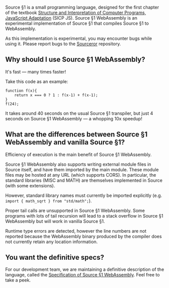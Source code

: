 
Source §1 is a small programming language, designed for the first chapter
of the textbook
<a href="https://sourceacademy.org/sicpjs">Structure and Interpretation
of Computer Programs, JavaScript Adaptation</a> (SICP JS).   Source §1 WebAssembly is an experimental implementation of Source §1 that compiles Source §1 to WebAssembly.


As this implementation is experimental, you may encounter bugs while using it.  Please report bugs to the [Sourceror](https://github.com/source-academy/sourceror) repository.

## Why should I use Source §1 WebAssembly?

It's fast &mdash; many times faster!

Take this code as an example:
```
function f(x){
    return x === 0 ? 1 : f(x-1) + f(x-1);
}
f(24);
```

It takes around 40 seconds on the usual Source §1 transpiler, but just 4 seconds on Source §1 WebAssembly &mdash; a whopping 10x speedup!

## What are the differences between Source §1 WebAssembly and vanilla Source §1?

Efficiency of execution is the main benefit of Source §1 WebAssembly.

Source §1 WebAssembly also supports writing external module files in Source itself, and have them imported by the main module.  These module files may be hosted at any URL (which supports CORS).  In particular, the standard libraries (MISC and MATH) are themselves implemented in Source (with some extensions).

However, standard library names must currently be imported explicitly (e.g. `import { math_sqrt } from "std/math";`).

Proper tail calls are unsupported in Source §1 WebAssembly.  Some programs with lots of tail recursion will lead to a stack overflow in Source §1 WebAssembly but will work in vanilla Source §1.

Runtime type errors are detected, however the line numbers are not reported because the WebAssembly binary produced by the compiler does not currently retain any location information.

## You want the definitive specs?

For our development team, we are maintaining a definitive description
of the language, called the
<a href="../source_1_wasm.pdf">Specification of Source §1 WebAssembly</a>. Feel free to
take a peek.

